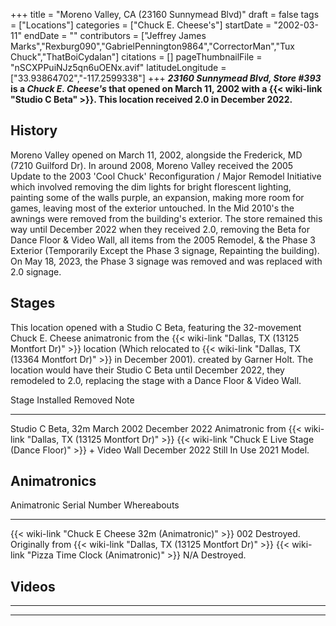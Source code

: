 +++
title = "Moreno Valley, CA (23160 Sunnymead Blvd)"
draft = false
tags = ["Locations"]
categories = ["Chuck E. Cheese's"]
startDate = "2002-03-11"
endDate = ""
contributors = ["Jeffrey James Marks","Rexburg090","GabrielPennington9864","CorrectorMan","Tux Chuck","ThatBoiCydalan"]
citations = []
pageThumbnailFile = "nSCXPPuiNJz5qn6uOENx.avif"
latitudeLongitude = ["33.93864702","-117.2599338"]
+++
***23160 Sunnymead Blvd, Store #393* is a *Chuck E. Cheese's* that opened on March 11, 2002 with a {{< wiki-link "Studio C Beta" >}}.
This location received 2.0 in December 2022.**

## History

Moreno Valley opened on March 11, 2002, alongside the Frederick, MD (7210 Guilford Dr). In around 2008, Moreno Valley received the 2005 Update to the 2003 'Cool Chuck' Reconfiguration / Major Remodel Initiative which involved removing the dim lights for bright florescent lighting, painting some of the walls purple, an expansion, making more room for games, leaving most of the exterior untouched. In the Mid 2010's the awnings were removed from the building's exterior. The store remained this way until December 2022 when they received 2.0, removing the Beta for Dance Floor & Video Wall, all items from the 2005 Remodel, & the Phase 3 Exterior (Temporarily Except the Phase 3 signage, Repainting the building). On May 18, 2023, the Phase 3 signage was removed and was replaced with 2.0 signage.

## Stages

This location opened with a Studio C Beta, featuring the 32-movement Chuck E. Cheese animatronic from the {{< wiki-link "Dallas, TX (13125 Montfort Dr)" >}} location (Which relocated to {{< wiki-link "Dallas, TX (13364 Montfort Dr)" >}} in December 2001). created by Garner Holt. The location would have their Studio C Beta until December 2022, they remodeled to 2.0, replacing the stage with a Dance Floor & Video Wall.

  Stage                                                                   Installed       Removed         Note
  ----------------------------------------------------------------------- --------------- --------------- -------------------------------------------------------------------------
  Studio C Beta, 32m                                                      March 2002      December 2022   Animatronic from {{< wiki-link "Dallas, TX (13125 Montfort Dr)" >}}
  {{< wiki-link "Chuck E Live Stage (Dance Floor)" >}} + Video Wall   December 2022   Still In Use    2021 Model.

## Animatronics

  Animatronic                                                Serial Number   Whereabouts
  ---------------------------------------------------------- --------------- -----------------------------------------------------------------------------------
  {{< wiki-link "Chuck E Cheese 32m (Animatronic)" >}}   002             Destroyed. Originally from {{< wiki-link "Dallas, TX (13125 Montfort Dr)" >}}
  {{< wiki-link "Pizza Time Clock (Animatronic)" >}}     N/A             Destroyed.

## Videos

  -- -- -- --
           
           
           
  -- -- -- --
